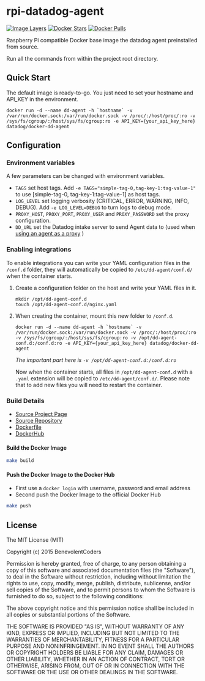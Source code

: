 # rpi-datadog-agent

[![Image Layers](https://badge.imagelayers.io/benevolentcoders/rpi-datadog-agent:latest.svg)](https://imagelayers.io/?images=benevolentcoders/rpi-datadog-agent:latest)
[![Docker Stars](https://img.shields.io/docker/stars/benevolentcoders/rpi-datadog-agent.svg?style=flat-square)][hub]
[![Docker Pulls](https://img.shields.io/docker/pulls/benevolentcoders/rpi-datadog-agent.svg?style=flat-square)][hub]

Raspberry Pi compatible Docker base image the datadog agent preinstalled from source.

Run all the commands from within the project root directory.

## Quick Start

The default image is ready-to-go. You just need to set your hostname and API_KEY in the environment.

```
docker run -d --name dd-agent -h `hostname` -v /var/run/docker.sock:/var/run/docker.sock -v /proc/:/host/proc/:ro -v /sys/fs/cgroup/:/host/sys/fs/cgroup:ro -e API_KEY={your_api_key_here} datadog/docker-dd-agent
```

## Configuration

### Environment variables

A few parameters can be changed with environment variables.

* `TAGS` set host tags. Add `-e TAGS="simple-tag-0,tag-key-1:tag-value-1"` to use [simple-tag-0, tag-key-1:tag-value-1] as host tags.
* `LOG_LEVEL` set logging verbosity (CRITICAL, ERROR, WARNING, INFO, DEBUG). Add `-e LOG_LEVEL=DEBUG` to turn logs to debug mode.
* `PROXY_HOST`, `PROXY_PORT`, `PROXY_USER` and `PROXY_PASSWORD` set the proxy configuration.
* `DD_URL` set the Datadog intake server to send Agent data to (used when [using an agent as a proxy](https://github.com/DataDog/dd-agent/wiki/Proxy-Configuration#using-the-agent-as-a-proxy) )

### Enabling integrations

To enable integrations you can write your YAML configuration files in the `/conf.d` folder, they will automatically be copied to `/etc/dd-agent/conf.d/` when the container starts.

1. Create a configuration folder on the host and write your YAML files in it.

    ```
    mkdir /opt/dd-agent-conf.d
    touch /opt/dd-agent-conf.d/nginx.yaml
    ```

2. When creating the container, mount this new folder to `/conf.d`.
    ```
    docker run -d --name dd-agent -h `hostname` -v /var/run/docker.sock:/var/run/docker.sock -v /proc/:/host/proc/:ro -v /sys/fs/cgroup/:/host/sys/fs/cgroup:ro -v /opt/dd-agent-conf.d:/conf.d:ro -e API_KEY={your_api_key_here} datadog/docker-dd-agent
    ```

    _The important part here is `-v /opt/dd-agent-conf.d:/conf.d:ro`_

    Now when the container starts, all files in ``/opt/dd-agent-conf.d`` with a `.yaml` extension will be copied to `/etc/dd-agent/conf.d/`. Please note that to add new files you will need to restart the container.

### Build Details
- [Source Project Page](https://github.com/benevolentcoders)
- [Source Repository](https://github.com/benevolentcoders/rpi-datadog-agent)
- [Dockerfile](https://github.com/benevolentcoders/rpi-datadog-agent/blob/master/Dockerfile)
- [DockerHub](https://registry.hub.docker.com/u/benevolentcoders/rpi-datadog-agent/)


#### Build the Docker Image
```bash
make build
```

#### Push the Docker Image to the Docker Hub
* First use a `docker login` with username, password and email address
* Second push the Docker Image to the official Docker Hub

```bash
make push
```

## License

The MIT License (MIT)

Copyright (c) 2015 BenevolentCoders

Permission is hereby granted, free of charge, to any person obtaining a copy
of this software and associated documentation files (the "Software"), to deal
in the Software without restriction, including without limitation the rights
to use, copy, modify, merge, publish, distribute, sublicense, and/or sell
copies of the Software, and to permit persons to whom the Software is
furnished to do so, subject to the following conditions:

The above copyright notice and this permission notice shall be included in all
copies or substantial portions of the Software.

THE SOFTWARE IS PROVIDED "AS IS", WITHOUT WARRANTY OF ANY KIND, EXPRESS OR
IMPLIED, INCLUDING BUT NOT LIMITED TO THE WARRANTIES OF MERCHANTABILITY,
FITNESS FOR A PARTICULAR PURPOSE AND NONINFRINGEMENT. IN NO EVENT SHALL THE
AUTHORS OR COPYRIGHT HOLDERS BE LIABLE FOR ANY CLAIM, DAMAGES OR OTHER
LIABILITY, WHETHER IN AN ACTION OF CONTRACT, TORT OR OTHERWISE, ARISING FROM,
OUT OF OR IN CONNECTION WITH THE SOFTWARE OR THE USE OR OTHER DEALINGS IN THE
SOFTWARE.

[hub]: https://registry.hub.docker.com/u/benevolentcoders/rpi-datadog-agent/
